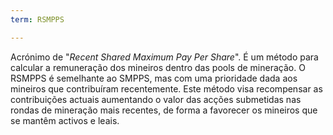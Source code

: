 ```yaml
---
term: RSMPPS

---
```

Acrónimo de "*Recent Shared Maximum Pay Per Share*". É um método para calcular a remuneração dos mineiros dentro das pools de mineração. O RSMPPS é semelhante ao SMPPS, mas com uma prioridade dada aos mineiros que contribuíram recentemente. Este método visa recompensar as contribuições actuais aumentando o valor das acções submetidas nas rondas de mineração mais recentes, de forma a favorecer os mineiros que se mantêm activos e leais.